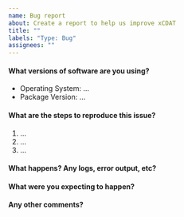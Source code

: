 ```yaml
---
name: Bug report
about: Create a report to help us improve xCDAT
title: ""
labels: "Type: Bug"
assignees: ""
---
```


#### What versions of software are you using?

- Operating System: ...
- Package Version: ...

#### What are the steps to reproduce this issue?
<!-- Paste the commands  -->
1. …
2. …
3. …

#### What happens? Any logs, error output, etc?
<!-- Paste logs, error output, etc. -->
<!-- If it’s long, please paste on https://ghostbin.com/ and insert the link here. -->

#### What were you expecting to happen?
<!-- A clear and concise description of what you expected to happen. -->

#### Any other comments?
<!-- Add any other context about the problem here. -->
